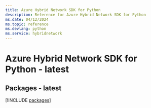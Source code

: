 ```yaml
---
title: Azure Hybrid Network SDK for Python
description: Reference for Azure Hybrid Network SDK for Python
ms.date: 04/12/2024
ms.topic: reference
ms.devlang: python
ms.service: hybridnetwork
---
```

# Azure Hybrid Network SDK for Python - latest
## Packages - latest
[!INCLUDE [packages](hybrid-network-index.md)]